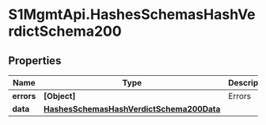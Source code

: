 # S1MgmtApi.HashesSchemasHashVerdictSchema200

## Properties
Name | Type | Description | Notes
------------ | ------------- | ------------- | -------------
**errors** | **[Object]** | Errors | [optional] 
**data** | [**HashesSchemasHashVerdictSchema200Data**](HashesSchemasHashVerdictSchema200Data.md) |  | [optional] 


